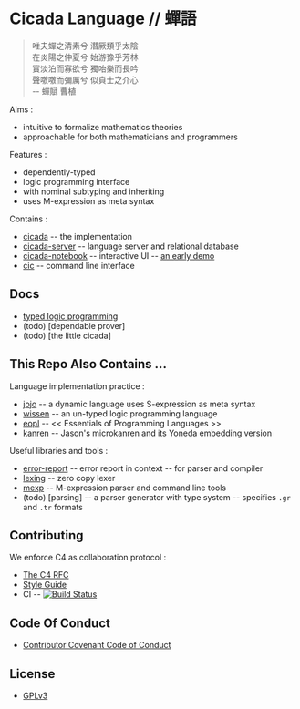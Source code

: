 # Cicada Language // 蟬語

> 唯夫蟬之清素兮 潛厥類乎太陰  
> 在炎陽之仲夏兮 始游豫乎芳林  
> 實淡泊而寡欲兮 獨咍樂而長吟  
> 聲噭噭而彌厲兮 似貞士之介心  
> -- 蟬賦 曹植  

Aims :
- intuitive to formalize mathematics theories
- approachable for both mathematicians and programmers

Features :
- dependently-typed
- logic programming interface
- with nominal subtyping and inheriting
- uses M-expression as meta syntax

Contains :
- [cicada](cicada/README.md) -- the implementation
- [cicada-server](cicada-server/README.md) -- language server and relational database
- [cicada-notebook](cicada-notebook/README.md) -- interactive UI -- [an early demo](https://xieyuheng.github.io/demo/cicada-notebook)
- [cic](cic/README.md) -- command line interface

## Docs

- [typed logic programming](docs/typed-logic-programming)
- (todo) [dependable prover]
- (todo) [the little cicada]

## This Repo Also Contains ...

Language implementation practice :
- [jojo](jojo/README.md) -- a dynamic language uses S-expression as meta syntax
- [wissen](wissen/README.md) -- an un-typed logic programming language
- [eopl](eopl/README.md) -- << Essentials of Programming Languages >>
- [kanren](kanren/README.md) -- Jason's microkanren and its Yoneda embedding version

Useful libraries and tools :
- [error-report](error-report/README.md) -- error report in context -- for parser and compiler
- [lexing](lexing/README.md) -- zero copy lexer
- [mexp](mexp/README.md) -- M-expression parser and command line tools
- (todo) [parsing] -- a parser generator with type system -- specifies `.gr` and `.tr` formats

## Contributing

We enforce C4 as collaboration protocol :
- [The C4 RFC](https://rfc.zeromq.org/spec:42/C4)
- [Style Guide](STYLE-GUIDE.md)
- CI -- [![Build Status](https://travis-ci.com/xieyuheng/cicada.svg?branch=master)](https://travis-ci.com/xieyuheng/cicada)

## Code Of Conduct

- [Contributor Covenant Code of Conduct](CODE-OF-CONDUCT.md)

## License

- [GPLv3](LICENSE)

